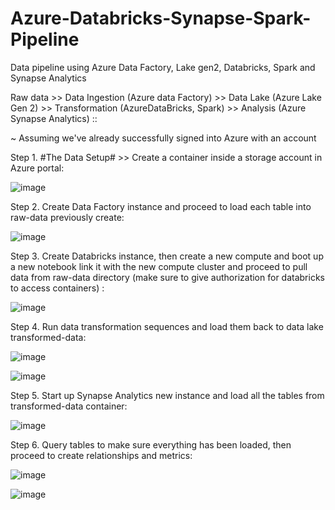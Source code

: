 # Azure-Databricks-Synapse-Spark-Pipeline
Data pipeline using Azure Data Factory, Lake gen2, Databricks, Spark and Synapse Analytics

Raw data >> Data Ingestion (Azure data Factory) >> Data Lake (Azure Lake Gen 2) >> Transformation (AzureDataBricks, Spark) >> Analysis (Azure Synapse Analytics) ::

~ Assuming we've already successfully signed into Azure with an account

Step 1. #The Data Setup#  >>  Create a container inside a storage account in Azure portal:

![image](https://github.com/EduAFernandes/Azure-Databricks-Synapse-Spark-Pipeline/assets/78389579/91fbf664-330b-4eaf-a4ff-eb7bd172eaee)


Step 2. Create Data Factory instance and proceed to load each table into raw-data previously create:

![image](https://github.com/EduAFernandes/Azure-Databricks-Synapse-Spark-Pipeline/assets/78389579/c813b0f9-3352-49e9-b784-c2507548fe9b)

Step 3. Create Databricks instance, then create a new compute and boot up a new notebook link it with the new compute cluster and proceed to pull data from raw-data directory (make sure to give authorization for databricks to access containers) :

![image](https://github.com/EduAFernandes/Azure-Databricks-Synapse-Spark-Pipeline/assets/78389579/1efba0bf-3bc3-4efc-8579-4fa73af670ba)



Step 4. Run data transformation sequences and load them back to data lake transformed-data:

![image](https://github.com/EduAFernandes/Azure-Databricks-Synapse-Spark-Pipeline/assets/78389579/83e6c713-2fb5-447e-8a5a-1b027267dc21)

![image](https://github.com/EduAFernandes/Azure-Databricks-Synapse-Spark-Pipeline/assets/78389579/3d74be32-3c70-444b-80f3-90f718fedef7)



Step 5. Start up Synapse Analytics new instance and load all the tables from transformed-data container:

![image](https://github.com/EduAFernandes/Azure-Databricks-Synapse-Spark-Pipeline/assets/78389579/0c0e69c4-603e-473f-ae4a-7820a77c4fea)


Step 6. Query tables to make sure everything has been loaded, then proceed to create relationships and metrics:

![image](https://github.com/EduAFernandes/Azure-Databricks-Synapse-Spark-Pipeline/assets/78389579/5d654abf-0029-4a78-b570-70f2e1795b87)

![image](https://github.com/EduAFernandes/Azure-Databricks-Synapse-Spark-Pipeline/assets/78389579/73d3d1be-ffc7-43b6-a871-8900e05723c6)








